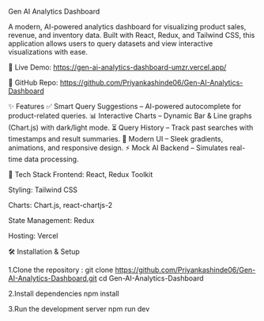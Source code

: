 Gen AI Analytics Dashboard

A modern, AI-powered analytics dashboard for visualizing product sales, revenue, and inventory data. Built with React, Redux, and Tailwind CSS, this application allows users to query datasets and view interactive visualizations with ease.

🔗 Live Demo: https://gen-ai-analytics-dashboard-umzr.vercel.app/

📂 GitHub Repo: https://github.com/Priyankashinde06/Gen-AI-Analytics-Dashboard

✨ Features
✅ Smart Query Suggestions – AI-powered autocomplete for product-related queries.
📊 Interactive Charts – Dynamic Bar & Line graphs (Chart.js) with dark/light mode.
⏳ Query History – Track past searches with timestamps and result summaries.
🎨 Modern UI – Sleek gradients, animations, and responsive design.
⚡ Mock AI Backend – Simulates real-time data processing.

🚀 Tech Stack
Frontend: React, Redux Toolkit

Styling: Tailwind CSS

Charts: Chart.js, react-chartjs-2

State Management: Redux

Hosting: Vercel


🛠️ Installation & Setup

1.Clone the repository :
git clone https://github.com/Priyankashinde06/Gen-AI-Analytics-Dashboard.git
cd Gen-AI-Analytics-Dashboard

2.Install dependencies
npm install

3.Run the development server
npm run dev
